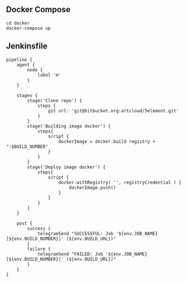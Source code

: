 ## Docker Compose
    cd docker
    docker-compose up
    
## Jenkinsfile
    pipeline { 
        agent {
            node {
                label 'm'
            }
        }
        
        stages {
            stage('Clone repo') {
                steps {
                    git url: 'git@bitbucket.org:artcloud/5element.git'
                }
            }
            stage('Building image docker') {
                steps{
                    script {	
                        dockerImage = docker.build registry + ":$BUILD_NUMBER"
                    }
                }
            }
            stage('Deploy image docker') {
                steps{
                    script {
                        docker.withRegistry( '', registryCredential ) {
                            dockerImage.push()
                        }
                    }
                }
            }    
        }
        
    	post {
            success {
                telegramSend "SUCCESSFUL: Job '${env.JOB_NAME} [${env.BUILD_NUMBER}]' (${env.BUILD_URL})"
            }
            failure {
                telegramSend "FAILED: Job '${env.JOB_NAME} [${env.BUILD_NUMBER}]' (${env.BUILD_URL})"
            }
        }
    }
